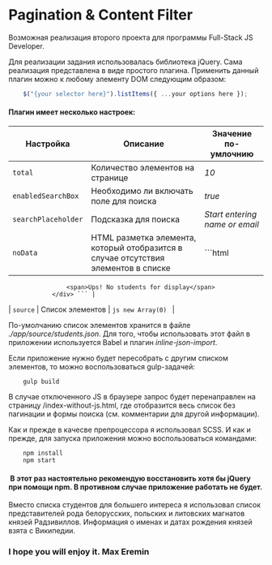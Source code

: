 # Pagination & Content Filter
Возможная реализация второго проекта для программы Full-Stack JS Developer.

Для реализации задания использовалась библиотека jQuery. Сама реализация представлена в виде простого плагина. Применить
данный плагин можно к любому элементу DOM следующим образом:
```js
    $("{your selector here}").listItems({ ...your options here });
```

#### Плагин имеет несколько настроек:
| Настройка | Описание | Значение по-умлочнию |
| --- | --- | --- |
| `total` | Количество элементов на странице | *10* |
| `enabledSearchBox` | Необходимо ли включать поле для поиска | *true* |
| `searchPlaceholder` | Подсказка для поиска | *Start entering name or email* |
| `noData` | HTML разметка элемента, который отобразится в случае отсутствия элементов в списке | ```html <div class="no-students">
                    <span>Ups! No students for display</span>
                </div> ``` |
| `source` | Список элементов | ```js new Array(0) ``` |


По-умолчанию список элементов хранится в файле *./app/source/students.json*. Для того, чтобы использовать этот файл в приложении используется Babel и плагин *inline-json-import*.

Если приложение нужно будет пересобрать с другим списком элементов, то можно воспользоваться gulp-задачей:
```shell
    gulp build
```

В случае отключенного JS в браузере запрос будет перенаправлен на страницу /index-without-js.html, где отобразится весь список без пагинации и формы поиска (см. комментарии для другой информации).

Как и прежде в качесве препроцессора я использовал SCSS. И как и прежде, для запуска приложения можно воспользоваться командами:
```shell
    npm install
    npm start
```
####  В этот раз настоятельно рекомендую восстановить хотя бы jQuery при помощи npm. В противном случае приложение работать не будет.

Вместо списка студентов для большего интереса я использовал список представителей рода белорусских, польских и литовских магнатов князей Радзивиллов. Информация о именах и датах рождения князей взята с Википедии.

### I hope you will enjoy it. Max Eremin